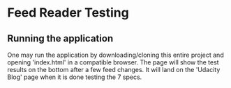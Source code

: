 Feed Reader Testing
===================

## Running the application
One may run the application by downloading/cloning this entire project and opening 'index.html' in a compatible browser. The page will show the test results on the bottom after a few feed changes. It will land on the 'Udacity Blog' page when it is done testing the 7 specs.